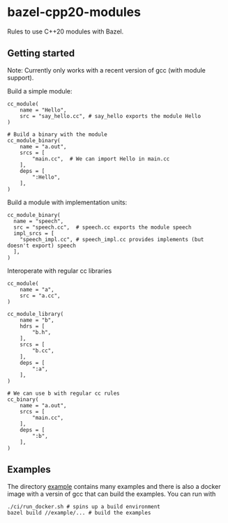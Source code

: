 # bazel-cpp20-modules

Rules to use C++20 modules with Bazel.

## Getting started

Note: Currently only works with a recent version of gcc (with module support).

Build a simple module:
```bazel
cc_module(
    name = "Hello",
    src = "say_hello.cc", # say_hello exports the module Hello
)

# Build a binary with the module
cc_module_binary(
    name = "a.out",
    srcs = [
        "main.cc",  # We can import Hello in main.cc
    ],
    deps = [
        ":Hello",
    ],
)
```

Build a module with implementation units:
```bazel
cc_module_binary(
  name = "speech",
  src = "speech.cc",  # speech.cc exports the module speech
  impl_srcs = [
    "speech_impl.cc", # speech_impl.cc provides implements (but doesn't export) speech
  ],
)
```

Interoperate with regular cc libraries
```bazel
cc_module(
    name = "a",
    src = "a.cc",
)

cc_module_library(
    name = "b",
    hdrs = [
        "b.h",
    ],
    srcs = [
        "b.cc",
    ],
    deps = [
        ":a",
    ],
)

# We can use b with regular cc rules
cc_binary(
    name = "a.out",
    srcs = [
        "main.cc",
    ],
    deps = [
        ":b",
    ],
)
```

## Examples
The directory [example](https://github.com/rnburn/bazel-cpp20-modules/tree/main/example) contains
many examples and there is also a docker image with a versin of gcc that can build the examples. You
can run with

```
./ci/run_docker.sh # spins up a build environment
bazel build //example/... # build the examples
```
